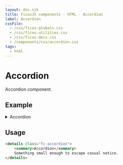 ```yaml
---
layout: doc.njk
title: FicusJS components - HTML - Accordion
label: Accordion
cssFile: 
  - /css/ficus-globals.css
  - /css/ficus-utilities.css
  - /css/ficus-docs.css
  - /components/css/accordion.css
tags:
  - html
---
```

# Accordion

Accordion component.

## Example

<details class="fc-accordion">
    <summary>Accordion</summary>
    Something small enough to escape casual notice.
</details>

## Usage

```html
<details class="fc-accordion">
    <summary>Accordion</summary>
    Something small enough to escape casual notice.
</details>
```
